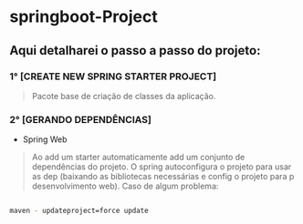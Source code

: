 # springboot-Project
 
## Aqui detalharei o passo a passo do projeto: 

### 1° [CREATE NEW SPRING STARTER PROJECT]

> Pacote base de criação de classes da aplicação. 

### 2° [GERANDO DEPENDÊNCIAS]
- Spring Web 
> Ao add um starter automaticamente add um conjunto de dependências do projeto. O spring autoconfigura o projeto para usar as dep (baixando as bibliotecas necessárias e config o projeto para p desenvolvimento web).
> Caso de algum problema: 
```sh

maven - updateproject=force update

```
